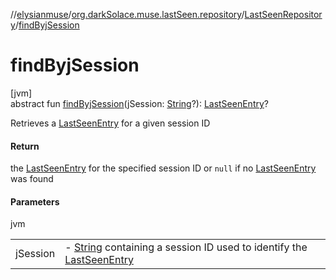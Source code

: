 //[elysianmuse](../../../index.md)/[org.darkSolace.muse.lastSeen.repository](../index.md)/[LastSeenRepository](index.md)/[findByjSession](find-byj-session.md)

# findByjSession

[jvm]\
abstract fun [findByjSession](find-byj-session.md)(jSession: [String](https://kotlinlang.org/api/latest/jvm/stdlib/kotlin/-string/index.html)?): [LastSeenEntry](../../org.darkSolace.muse.lastSeen.model/-last-seen-entry/index.md)?

Retrieves a [LastSeenEntry](../../org.darkSolace.muse.lastSeen.model/-last-seen-entry/index.md) for a given session ID

#### Return

the [LastSeenEntry](../../org.darkSolace.muse.lastSeen.model/-last-seen-entry/index.md) for the specified session ID or `null` if no [LastSeenEntry](../../org.darkSolace.muse.lastSeen.model/-last-seen-entry/index.md) was found

#### Parameters

jvm

| | |
|---|---|
| jSession | -     [String](https://kotlinlang.org/api/latest/jvm/stdlib/kotlin/-string/index.html) containing a session ID used to identify the [LastSeenEntry](../../org.darkSolace.muse.lastSeen.model/-last-seen-entry/index.md) |
